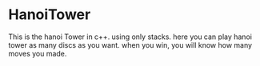 # HanoiTower
This is the hanoi Tower in c++.
using only stacks.
here you can play hanoi tower as many discs as you want.
when you win, you will know how many moves you made.
